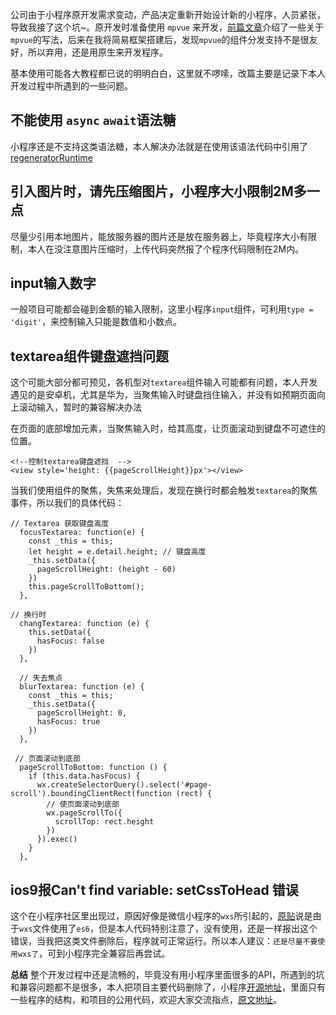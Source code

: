 公司由于小程序原开发需求变动，产品决定重新开始设计新的小程序，人员紧张，导致我接了这个坑~。原开发时准备使用 `mpvue` 来开发，[前篇文章][1]介绍了一些关于`mpvue`的写法，后来在我将简易框架搭建后，发现`mpvue`的组件分发支持不是很友好，所以弃用，还是用原生来开发程序。

基本使用可能各大教程都已说的明明白白，这里就不啰嗦，改篇主要是记录下本人开发过程中所遇到的一些问题。

## 不能使用 `async` `await`语法糖

小程序还是不支持这类语法糖，本人解决办法就是在使用该语法代码中引用了[regeneratorRuntime][2]


## 引入图片时，请先压缩图片，小程序大小限制2M多一点

尽量少引用本地图片，能放服务器的图片还是放在服务器上，毕竟程序大小有限制，本人在没注意图片压缩时，上传代码突然报了个程序代码限制在2M内。

## input输入数字

一般项目可能都会碰到金额的输入限制，这里小程序`input`组件，可利用`type = 'digit'`，来控制输入只能是数值和小数点。

## textarea组件键盘遮挡问题

这个可能大部分都可预见，各机型对`textarea`组件输入可能都有问题，本人开发遇见的是安卓机，尤其是华为，当聚焦输入时键盘挡住输入，并没有如预期页面向上滚动输入，暂时的兼容解决办法

在页面的底部增加元素，当聚焦输入时，给其高度，让页面滚动到键盘不可遮住的位置。

```
<!--控制textarea键盘遮挡  -->
<view style='height: {{pageScrollHeight}}px'></view>
```
当我们使用组件的聚焦，失焦来处理后，发现在换行时都会触发`textarea`的聚焦事件，所以我们的具体代码：

```
// Textarea 获取键盘高度
  focusTextarea: function(e) {
    const _this = this;
    let height = e.detail.height; // 键盘高度
    _this.setData({
      pageScrollHeight: (height - 60)
    })
    this.pageScrollToBottom();
  },

// 换行时
  changTextarea: function (e) {
    this.setData({
      hasFocus: false
    })
  },

  // 失去焦点
  blurTextarea: function (e) {
    const _this = this;
    _this.setData({
      pageScrollHeight: 0,
      hasFocus: true
    })
  },

 // 页面滚动到底部
  pageScrollToBottom: function () {
    if (this.data.hasFocus) {
      wx.createSelectorQuery().select('#page-scroll').boundingClientRect(function (rect) {
        // 使页面滚动到底部
        wx.pageScrollTo({
          scrollTop: rect.height
        })
      }).exec()
    }
  },

```
## ios9报Can't find variable: setCssToHead 错误

这个在小程序社区里出现过，原因好像是微信小程序的`wxs`所引起的，[原贴][3]说是由于`wxs`文件使用了`es6`，但是本人代码特别注意了，没有使用，还是一样报出这个错误，当我把这类文件删除后，程序就可正常运行。所以本人建议：`还是尽量不要使用wxs了`，可到小程序完全兼容后再尝试。

**总结**
整个开发过程中还是流畅的，毕竟没有用小程序里面很多的API，所遇到的坑和兼容问题都不是很多，本人把项目主要代码删除了，小程序[开源地址][4]，里面只有一些程序的结构，和项目的公用代码，欢迎大家交流指点，[原文地址][5]。


  [1]: https://segmentfault.com/a/1190000014748397
  [2]: https://github.com/facebook/regenerator/tree/master/packages/regenerator-runtime
  [3]: https://developers.weixin.qq.com/blogdetail?action=get_post_info&docid=abf5cf90b9ff095159a32f46fc1538fd&highline=setcsstohead&token=570087027&lang=zh_CN
  [4]: https://github.com/one-pupil/mini-apps
  [5]: https://imondo.cn/blog/article/38